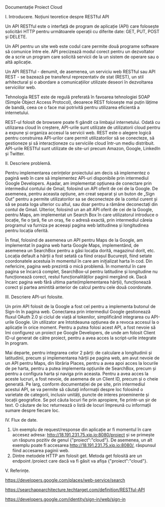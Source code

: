 Documentație Proiect Cloud

I.	Introducere. Noțiuni teoretice despre RESTful API 

Un API RESTful este o interfață de program de aplicație (API) care folosește solicitări HTTP pentru următoarele operații cu diferite date: GET, PUT, POST și DELETE.

Un API pentru un site web este codul care permite două programe software să comunice între ele. API precizează modul corect pentru un dezvoltator de a scrie un program care solicită servicii de la un sistem de operare sau o altă aplicație.

Un API RESTful - denumit, de asemenea, un serviciu web RESTful sau API REST - se bazează pe transferul reprezentativ de stat (REST), un stil arhitectural și o abordare a comunicațiilor utilizate deseori în dezvoltarea serviciilor web.

Tehnologia REST este de regulă preferată în favoarea tehnologiei SOAP (Simple Object Access Protocol), deoarece REST folosește mai puțin lățime de bandă, ceea ce o face mai potrivită pentru utilizarea eficientă a internetului.

REST-ul folosit de browsere poate fi gândit ca limbajul internetului. Odată cu utilizarea cloud în creștere, API-urile sunt utilizate de utilizatorii cloud pentru a expune și organiza accesul la servicii web. REST este o alegere logică pentru construirea API-urilor care permit utilizatorilor să se conecteze, să gestioneze și să interacționeze cu serviciile cloud într-un mediu distribuit. API-urile RESTful sunt utilizate de site-uri precum Amazon, Google, LinkedIn și Twitter.

II.	Descriere problemă. 

Pentru implementarea cerințelor proiectului am decis să implementez o pagină web în care să implementez API-uri disponibile prin intermediul Google Developers. Așadar, am implementat opțiunea de conectare prin intermediul contului de Gmail, folosind un API oferit de cei de la Google. De asemenea, pentru aceasta opțiune, am creat separat și un buton de „Sign Out” pentru a permite utilizatorilor sa se deconecteze de la contul curent și să se poata loga ulterior cu altul, sau doar pentru a rămâne deconectați din contul de Gmail.
Ulterior, folosind un an alt API oferit de cei de la Google, pentru Maps, am implementat un Search Box în care utilizatorul introduce o locație, fie o țară, fie un oraș, fie o adresă exactă, prin intermediul căreia programul va furniza pe aceeași pagina web latitudinea și longitudinea pentru locația oferită. 

În final, folosind de asemenea un API pentru Maps de la Google, am implementat în pagina web harta Google Maps, implementând, de asemenea un SearchBox pentru a găsi locația dorită, magazinul dorit, etc. Locația default a hărții a fost setată ca fiind orașul București, fiind setate coordonatele acestuia în momentul în care am inițializat harta în cod.
Din nefericire, pagina web prezintă o mică problemă. În momentul în care pagina se încarcă complet, SearchBox-ul pentru latitudine și longitudine nu funcționează corect, restul funcționalităților paginii mergând ok. Dacă încarc pagina web fără ultima parte(implementarea hărții), funcționează corect și partea amintită anterior de calcul pentru cele două coordonate. 

III.	Descriere API-uri folosite.

Un prim API folosit de la Google a fost cel pentru a implementa butonul de Sign-In în pagina web. Conectarea prin intermediul Google gestionează fluxul OAuth 2.0 și ciclul de viață al tokenilor, simplificând integrarea cu API-urile Google. Un utilizator are întotdeauna opțiunea de a revoca accesul la o aplicație în orice moment. Pentru a putea folosi acest API, a fost nevoie să îmi configurez un proiect pe Google Developers, de unde am folosit Client ID-ul generat de către proiect, pentru a avea acces la script-urile integrate în program. 

Mai departe, pentru integrarea celor 2 părți: de calculare a longitudinii și latitudinii, precum și implementarea hărții pe pagina web, am avut nevoie de un API pentru Maps, din librăria Places, pentru a avea apoi acces la locurile de pe harta, pentru a putea implementa opțiunile de SearchBox, precum și pentru a configura harta și naviga prin aceasta. Pentru a avea acces la aceste lucruri, a fost nevoie, de asemena de un Client ID, precum și o cheie generată. Pe larg, conform documentației de pe site, prin intermediul acestui API, se va permite să căutați informații despre loc folosind o varietate de categorii, inclusiv unități, puncte de interes proeminente și locații geografice. Se pot căuta locuri fie prin apropiere, fie printr-un șir de text. O căutare de loc returnează o listă de locuri împreună cu informații sumare despre fiecare loc.

IV.	Flux de date.

1.	Un exemplu de request/response din aplicație ar fi momentul în care accesez adresa: http://18.191.231.75.xip.io:8080/proiect și se primește un răspuns pozitiv de genul {"proiect":"cloud"}.
De asemenea, un alt exemplu poate fi accesarea http://18.191.231.75.xip.io:8080/, răspunsul fiind accesarea paginii web.
2.	Dintre metodele HTTP am folosit get. Metoda get folosită are un endpoint /proiect care dacă va fi găsit va afișa {"proiect":"cloud"}. 
            

V.	Referințe.

https://developers.google.com/places/web-service/search

https://searchapparchitecture.techtarget.com/definition/RESTful-API 

https://developers.google.com/identity/sign-in/web/sign-in 








